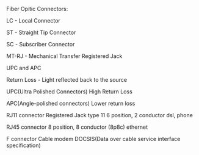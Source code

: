 Fiber Opitic Connectors:

LC - Local Connector

ST - Straight Tip Connector

SC - Subscriber Connector

MT-RJ - Mechanical Transfer Registered Jack

UPC and APC

Return Loss - Light reflected back to the source

UPC(Ultra Polished Connectors)
High Return Loss

APC(Angle-polished connectors)
Lower return loss

RJ11 connector
Registered Jack type 11
6 position, 2 conductor
dsl, phone

RJ45 connector
8 position, 8 conductor (8p8c)
ethernet

F connector
Cable modem
DOCSIS(Data over cable service interface specification)
